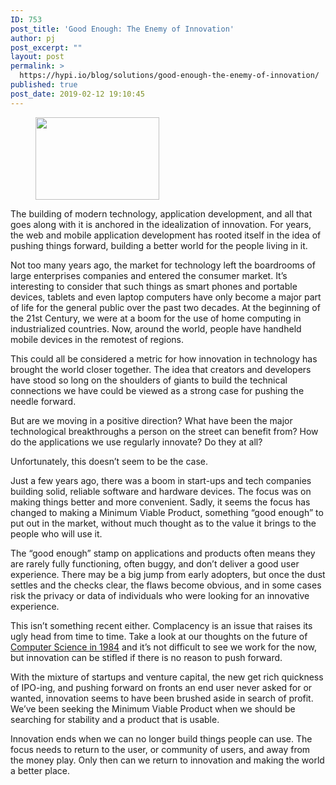 ```yaml
---
ID: 753
post_title: 'Good Enough: The Enemy of Innovation'
author: pj
post_excerpt: ""
layout: post
permalink: >
  https://hypi.io/blog/solutions/good-enough-the-enemy-of-innovation/
published: true
post_date: 2019-02-12 19:10:45
---
```

<!-- wp:image {"id":768,"align":"center","width":198,"height":132} -->

<div class="wp-block-image">
  <figure class="aligncenter is-resized"><img src="https://hypi.io/wp-content/uploads/2019/02/creativity-and-innovation-51139425.jpg" alt="" class="wp-image-768" width="198" height="132" /></figure>
</div>

<!-- /wp:image -->

<!-- wp:paragraph -->

The building of modern technology, application development, and all that goes along with it is anchored in the idealization of innovation. For years, the web and mobile application development has rooted itself in the idea of pushing things forward, building a better world for the people living in it.  


<!-- /wp:paragraph -->

<!-- wp:paragraph -->

Not too many years ago, the market for technology left the boardrooms of large enterprises companies and entered the consumer market. It’s interesting to consider that such things as smart phones and portable devices, tablets and even laptop computers have only become a major part of life for the general public over the past two decades. At the beginning of the 21st Century, we were at a boom for the use of home computing in industrialized countries. Now, around the world, people have handheld mobile devices in the remotest of regions.  


<!-- /wp:paragraph -->

<!-- wp:paragraph -->

This could all be considered a metric for how innovation in technology has brought the world closer together. The idea that creators and developers have stood so long on the shoulders of giants to build the technical connections we have could be viewed as a strong case for pushing the needle forward.  


<!-- /wp:paragraph -->

<!-- wp:paragraph -->

But are we moving in a positive direction? What have been the major technological breakthroughs a person on the street can benefit from? How do the applications we use regularly innovate? Do they at all?  


<!-- /wp:paragraph -->

<!-- wp:paragraph -->

Unfortunately, this doesn’t seem to be the case.  


<!-- /wp:paragraph -->

<!-- wp:paragraph -->

Just a few years ago, there was a boom in start-ups and tech companies building solid, reliable software and hardware devices. The focus was on making things better and more convenient. Sadly, it seems the focus has changed to making a Minimum Viable Product, something “good enough” to put out in the market, without much thought as to the value it brings to the people who will use it.  


<!-- /wp:paragraph -->

<!-- wp:paragraph -->

The “good enough” stamp on applications and products often means they are rarely fully functioning, often buggy, and don’t deliver a good user experience. There may be a big jump from early adopters, but once the dust settles and the checks clear, the flaws become obvious, and in some cases risk the privacy or data of individuals who were looking for an innovative experience.  


<!-- /wp:paragraph -->

<!-- wp:paragraph -->

This isn’t something recent either. Complacency is an issue that raises its ugly head from time to time. Take a look at our thoughts on the future of [Computer Science in 1984][1] and it’s not difficult to see we work for the now, but innovation can be stifled if there is no reason to push forward.  


<!-- /wp:paragraph -->

<!-- wp:paragraph -->

With the mixture of startups and venture capital, the new get rich quickness of IPO-ing, and pushing forward on fronts an end user never asked for or wanted, innovation seems to have been brushed aside in search of profit. We’ve been seeking the Minimum Viable Product when we should be searching for stability and a product that is usable.  


<!-- /wp:paragraph -->

<!-- wp:paragraph -->

Innovation ends when we can no longer build things people can use. The focus needs to return to the user, or community of users, and away from the money play. Only then can we return to innovation and making the world a better place.

<!-- /wp:paragraph -->

<!-- wp:paragraph -->



<!-- /wp:paragraph -->

 [1]: https://codesmithdev.com/notes-from-a-1984-tech-talk-about-programming-languages/